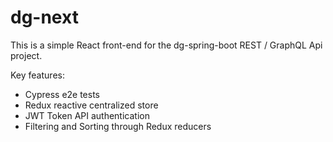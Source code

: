 # dg-next

This is a simple React front-end for the dg-spring-boot REST / GraphQL Api project.

Key features:
* Cypress e2e tests
* Redux reactive centralized store
* JWT Token API authentication
* Filtering and Sorting through Redux reducers
